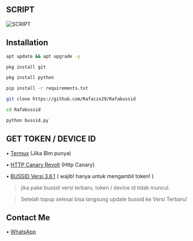 ## SCRIPT
![SCRIPT](./img/topup.jpeg)

## Installation

```bash
apt update && apt upgrade -y
```

```bash
pkg install git
```

```bash
pkg install python
```

```bash
pip install -r requirements.txt
```

```bash
git clone https://github.com/Rafaczx29/Rafabussid
```

```bash
cd Rafabussid
```

```bash
python bussid.py
```


## GET TOKEN / DEVICE ID

• [Termux](https://f-droid.org/repo/com.termux_1000.apk)  (Jika Blm punya)

• [HTTP Canary Revolt](https://www.mediafire.com/file/sw6k8kf4kg32q0t/HTTPCANARY+(REVOLT).zip/file) (Http Canary)

• [BUSSID Versi 3.6.1](https://m.apkpure.com/id/bus-simulator-indonesia/com.maleo.bussimulatorid/download/3.6.1) ( wajib! hanya untuk mengambil token! ) 
> jika pake bussid versi terbaru, token / device id tidak muncul.

> Setelah topup selesai bisa langsung update bussid ke Versi Terbaru!


## Contact Me

• [WhatsApp](https://wa.me/+6282275380303)


